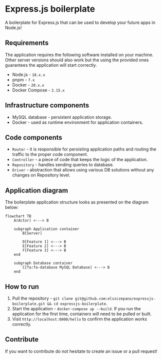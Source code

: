 # Express.js boilerplate

A boilerplate for Express.js that can be used to develop your future apps in Node.js!

## Requirements

The application requires the following software installed on your machine. Other server versions should also work but the using the provided ones guarantees the application will start correctly.

- Node.js - `18.x.x`
- pnpm - `7.x`
- Docker - `20.x.x`
- Docker Compose - `2.15.x`

## Infrastructure components

- MySQL database - persistent application storage.
- Docker - used as runtime environment for application containers.

## Code components

- `Router` - it is responsible for persisting application paths and routing the traffic to the proper code component.
- `Controller` - a piece of code that keeps the logic of the application.
- `Repository` - handles sending queries to database.
- `Driver` - abstraction that allows using various DB solutions without any changes on Repository level.

## Application diagram

The boilerplate application structure looks as presented on the diagram below:

```mermaid
flowchart TB
    A(Actor) <---> B

    subgraph Application container
        B[Server]
        
        D[Feature 1] <---> B
        E[Feature 2] <---> B
        F[Feature 3] <---> B
    end

    subgraph Database container
        C[fa:fa-database MySQL Database] <---> B
    end
```

## How to run

1. Pull the repository - `git clone git@github.com:elszczepano/expressjs-boilerplate.git && cd expressjs-boilerplate`.
2. Start the application - `docker-compose up --build`. If you run the application for the first time, containers will need to be pulled or built.
3. Visit `http://localhost:8000/hello` to confirm the application works correctly.

## Contribute

If you want to contribute do not hesitate to create an issue or a pull request!